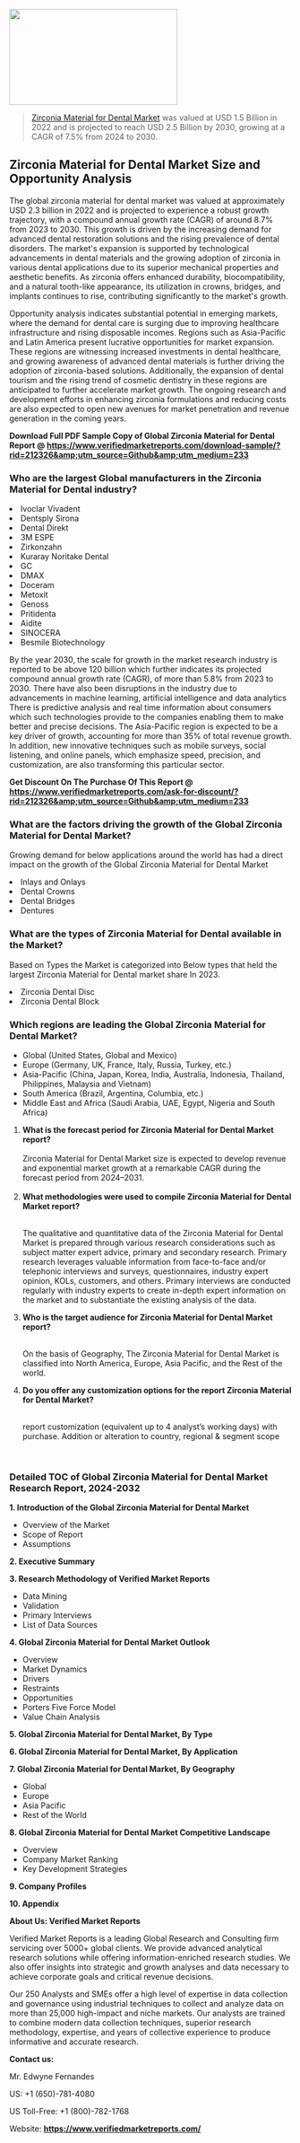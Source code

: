 
<img src="https://ffe5etoiles.com/wp-content/uploads/2024/12/MST1-300x171.png" alt="" width="300" height="171" class="alignnone size-medium wp-image-20088" /><blockquote><p><p><a href="https://www.verifiedmarketreports.com/download-sample/?rid=212326&utm_source=Github&utm_medium=233" target="_blank">Zirconia Material for Dental Market</a> was valued at USD 1.5 Billion in 2022 and is projected to reach USD 2.5 Billion by 2030, growing at a CAGR of 7.5% from 2024 to 2030.</p></blockquote><p><h2>Zirconia Material for Dental Market Size and Opportunity Analysis</h2> <p>The global zirconia material for dental market was valued at approximately USD 2.3 billion in 2022 and is projected to experience a robust growth trajectory, with a compound annual growth rate (CAGR) of around 8.7% from 2023 to 2030. This growth is driven by the increasing demand for advanced dental restoration solutions and the rising prevalence of dental disorders. The market's expansion is supported by technological advancements in dental materials and the growing adoption of zirconia in various dental applications due to its superior mechanical properties and aesthetic benefits. As zirconia offers enhanced durability, biocompatibility, and a natural tooth-like appearance, its utilization in crowns, bridges, and implants continues to rise, contributing significantly to the market's growth.</p> <p>Opportunity analysis indicates substantial potential in emerging markets, where the demand for dental care is surging due to improving healthcare infrastructure and rising disposable incomes. Regions such as Asia-Pacific and Latin America present lucrative opportunities for market expansion. These regions are witnessing increased investments in dental healthcare, and growing awareness of advanced dental materials is further driving the adoption of zirconia-based solutions. Additionally, the expansion of dental tourism and the rising trend of cosmetic dentistry in these regions are anticipated to further accelerate market growth. The ongoing research and development efforts in enhancing zirconia formulations and reducing costs are also expected to open new avenues for market penetration and revenue generation in the coming years.</p> </p><p class=""><strong>Download Full PDF Sample Copy of Global Zirconia Material for Dental Report @ <a href="https://www.verifiedmarketreports.com/download-sample/?rid=212326&amp;utm_source=Github&amp;utm_medium=233" target="_blank">https://www.verifiedmarketreports.com/download-sample/?rid=212326&amp;utm_source=Github&amp;utm_medium=233</a></strong></p><h3 id="" class="">Who are the largest Global manufacturers in the Zirconia Material for Dental industry?</h3><p><li>Ivoclar Vivadent</li><li> Dentsply Sirona</li><li> Dental Direkt</li><li> 3M ESPE</li><li> Zirkonzahn</li><li> Kuraray Noritake Dental</li><li> GC</li><li> DMAX</li><li> Doceram</li><li> Metoxit</li><li> Genoss</li><li> Pritidenta</li><li> Aidite</li><li> SINOCERA</li><li> Besmile Biotechnology</li></p><div class=""><div class="" dir="" data-message-author-role="" data-message-id="" data-message-model-slug=""><div class=""><div class=""><div class=""><div class="" dir="" data-message-author-role="" data-message-id="" data-message-model-slug=""><div class=""><div class=""><p>By the year 2030, the scale for growth in the market research industry is reported to be above 120 billion which further indicates its projected compound annual growth rate (CAGR), of more than 5.8% from 2023 to 2030. There have also been disruptions in the industry due to advancements in machine learning, artificial intelligence and data analytics There is predictive analysis and real time information about consumers which such technologies provide to the companies enabling them to make better and precise decisions. The Asia-Pacific region is expected to be a key driver of growth, accounting for more than 35% of total revenue growth. In addition, new innovative techniques such as mobile surveys, social listening, and online panels, which emphasize speed, precision, and customization, are also transforming this particular sector.</p><p><strong>Get Discount On The Purchase Of This Report @&nbsp; <a href="https://www.verifiedmarketreports.com/ask-for-discount/?rid=212326&amp;utm_source=Github&amp;utm_medium=233" target="_blank">https://www.verifiedmarketreports.com/ask-for-discount/?rid=212326&amp;utm_source=Github&amp;utm_medium=233</a></strong></p></div></div></div></div></div></div></div></div><h3 id="" class="">What are the factors driving the growth of the Global Zirconia Material for Dental Market?</h3><p id="" class="">Growing demand for below applications around the world has had a direct impact on the growth of the Global Zirconia Material for Dental Market</p><p id="" class=""><li>Inlays and Onlays</li><li> Dental Crowns</li><li> Dental Bridges</li><li> Dentures</li></p><h3 id="" class="">What are the types of Zirconia Material for Dental available in the Market?</h3><p id="" class="">Based on Types the Market is categorized into Below types that held the largest Zirconia Material for Dental market share In 2023.</p><p id="" class=""><li>Zirconia Dental Disc</li><li> Zirconia Dental Block</li></p><h3 id="" class="">Which regions are leading the Global Zirconia Material for Dental Market?</h3><ul><li>Global (United States, Global and Mexico)</li><li>Europe (Germany, UK, France, Italy, Russia, Turkey, etc.)</li><li>Asia-Pacific (China, Japan, Korea, India, Australia, Indonesia, Thailand, Philippines, Malaysia and Vietnam)</li><li>South America (Brazil, Argentina, Columbia, etc.)</li><li>Middle East and Africa (Saudi Arabia, UAE, Egypt, Nigeria and South Africa)</li></ul><p><ol><li><strong>What is the forecast period for Zirconia Material for Dental Market report?<br /></strong><br /><span data-sheets-root="1" data-sheets-value="{&quot;1&quot;:2,&quot;2&quot;:&quot;XXXX size is expected to develop revenue and exponential market growth at a remarkable CAGR during the forecast period from 2024&ndash;2030.&quot;}" data-sheets-userformat="{&quot;2&quot;:12674,&quot;4&quot;:{&quot;1&quot;:2,&quot;2&quot;:16776960},&quot;10&quot;:2,&quot;11&quot;:0,&quot;15&quot;:&quot;Arial&quot;,&quot;16&quot;:12}">Zirconia Material for Dental Market size is expected to develop revenue and exponential market growth at a remarkable CAGR during the forecast period from 2024&ndash;2031.</span><br /><br /></li><li><strong>What methodologies were used to compile Zirconia Material for Dental Market report?<br /><br /></strong><p>The qualitative and quantitative data of the&nbsp;Zirconia Material for Dental Market is prepared through various research considerations such as subject matter expert advice, primary and secondary research. Primary research leverages valuable information from face-to-face and/or telephonic interviews and surveys, questionnaires, industry expert opinion, KOLs, customers, and others. Primary interviews are conducted regularly with industry experts to create in-depth expert information on the market and to substantiate the existing analysis of the data.&nbsp;</p></li><li><strong>Who is the target audience for Zirconia Material for Dental Market report?<br /><br /></strong><p>On the basis of Geography, The&nbsp;Zirconia Material for Dental Market is classified into North America, Europe, Asia Pacific, and the Rest of the world.</p></li><li><strong>Do you offer any customization options for the report Zirconia Material for Dental Market?<br /><br /></strong><p>report customization (equivalent up to 4 analyst&rsquo;s working days) with purchase. Addition or alteration to country, regional &amp; segment scope</p><p>&nbsp;</p></li></ol></p><h3 id="" class="">Detailed TOC of Global Zirconia Material for Dental Market Research Report, 2024-2032</h3><p id="" class=""><strong>1. Introduction of the Global Zirconia Material for Dental Market</strong></p><ul><li>Overview of the Market</li><li>Scope of Report</li><li>Assumptions</li></ul><p id="" class=""><strong>2. Executive Summary</strong></p><p id="" class=""><strong>3. Research Methodology of&nbsp;Verified Market Reports</strong></p><ul><li>Data Mining</li><li>Validation</li><li>Primary Interviews</li><li>List of Data Sources</li></ul><p id="" class=""><strong>4. Global Zirconia Material for Dental Market Outlook</strong></p><ul><li>Overview</li><li>Market Dynamics</li><li>Drivers</li><li>Restraints</li><li>Opportunities</li><li>Porters Five Force Model</li><li>Value Chain Analysis</li></ul><p id="" class=""><strong>5. Global Zirconia Material for Dental Market, By&nbsp;Type</strong></p><p id="" class=""><strong>6. Global Zirconia Material for Dental Market, By Application</strong></p><p id="" class=""><strong>7. Global Zirconia Material for Dental Market, By Geography</strong></p><ul><li>Global</li><li>Europe</li><li>Asia Pacific</li><li>Rest of the World</li></ul><p id="" class=""><strong>8. Global Zirconia Material for Dental Market Competitive Landscape</strong></p><ul><li>Overview</li><li>Company Market Ranking</li><li>Key Development Strategies</li></ul><p id="" class=""><strong>9. Company Profiles</strong></p><p id="" class=""><strong>10. Appendix</strong></p><p id="" class=""><strong>About Us: Verified Market Reports</strong></p><p id="" class="">Verified Market Reports is a leading Global Research and Consulting firm servicing over 5000+ global clients. We provide advanced analytical research solutions while offering information-enriched research studies. We also offer insights into strategic and growth analyses and data necessary to achieve corporate goals and critical revenue decisions.</p><p id="" class="">Our 250 Analysts and SMEs offer a high level of expertise in data collection and governance using industrial techniques to collect and analyze data on more than 25,000 high-impact and niche markets. Our analysts are trained to combine modern data collection techniques, superior research methodology, expertise, and years of collective experience to produce informative and accurate research.</p><p id="" class=""><strong>Contact us:</strong></p><p id="" class="">Mr. Edwyne Fernandes</p><p id="" class="">US: +1 (650)-781-4080</p><p id="" class="">US Toll-Free: +1 (800)-782-1768</p><p id="" class="">Website: <a target="" data-test-app-aware-link=""><strong>https://www.verifiedmarketreports.com/</strong></a></p>
